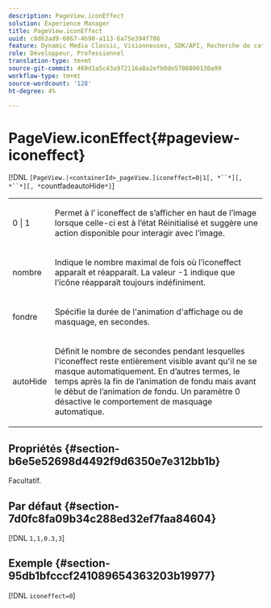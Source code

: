 ```yaml
---
description: PageView.iconEffect
solution: Experience Manager
title: PageView.iconEffect
uuid: c8d63ad9-6867-4b90-a113-6a75e394f706
feature: Dynamic Media Classic, Visionneuses, SDK/API, Recherche de catalogue électronique
role: Développeur, Professionnel
translation-type: tm+mt
source-git-commit: 469d1a5c43a972116a8a2efb0de5708800130a99
workflow-type: tm+mt
source-wordcount: '128'
ht-degree: 4%

---
```



# PageView.iconEffect{#pageview-iconeffect}

[!DNL `[PageView.|<containerId>_pageView.]iconeffect=0|1[, *``*][, *``*][, *`countfadeautoHide`*]`]

<table id="table_DD66FFC263A34220876DD204BFE62D49"> 
 <tbody> 
  <tr> 
   <td colname="col1"> <p> <span class="codeph"> 0 | 1</span> </p> </td> 
   <td colname="col2"> <p> Permet à l’<span class="codeph"> iconeffect</span> de s’afficher en haut de l’image lorsque celle-ci est à l’état Réinitialisé et suggère une action disponible pour interagir avec l’image. </p> </td> 
  </tr> 
  <tr> 
   <td colname="col1"> <p> <span class="codeph"><span class="varname"> nombre</span></span> </p> </td> 
   <td colname="col2"> <p> Indique le nombre maximal de fois où l’iconeffect <span class="codeph"></span> apparaît et réapparaît. La valeur <span class="codeph"> -1</span> indique que l’icône réapparaît toujours indéfiniment. </p> </td> 
  </tr> 
  <tr> 
   <td colname="col1"> <p><span class="codeph"><span class="varname"> fondre</span></span> </p> </td> 
   <td colname="col2"> <p>Spécifie la durée de l'animation d'affichage ou de masquage, en secondes. </p> </td> 
  </tr> 
  <tr> 
   <td colname="col1"> <p><span class="codeph"><span class="varname"> autoHide</span></span> </p> </td> 
   <td colname="col2"> <p>Définit le nombre de secondes pendant lesquelles l'iconeffect <span class="codeph"> </span> reste entièrement visible avant qu'il ne se masque automatiquement. En d’autres termes, le temps après la fin de l’animation de fondu mais avant le début de l’animation de fondu. Un paramètre <span class="codeph"> 0</span> désactive le comportement de masquage automatique. </p> </td> 
  </tr> 
 </tbody> 
</table>

## Propriétés {#section-b6e5e52698d4492f9d6350e7e312bb1b}

Facultatif.

## Par défaut {#section-7d0fc8fa09b34c288ed32ef7faa84604}

[!DNL `1,1,0.3,3`]

## Exemple {#section-95db1bfcccf241089654363203b19977}

[!DNL `iconeffect=0`]
